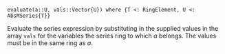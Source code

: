 ```
evaluate(a::U, vals::Vector{U}) where {T <: RingElement, U <: AbsMSeries{T}}
```

Evaluate the series expression by substituting in the supplied values in the array `vals` for the variables the series ring to which $a$ belongs. The values must be in the same ring as $a$.
